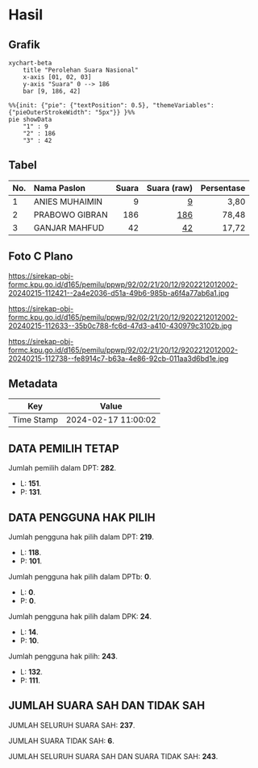 # Hasil

## Grafik

```mermaid
xychart-beta
    title "Perolehan Suara Nasional"
    x-axis [01, 02, 03]
    y-axis "Suara" 0 --> 186
    bar [9, 186, 42]
```

```mermaid
%%{init: {"pie": {"textPosition": 0.5}, "themeVariables": {"pieOuterStrokeWidth": "5px"}} }%%
pie showData
    "1" : 9
    "2" : 186
    "3" : 42
```

## Tabel

| No. | Nama Paslon    | Suara | Suara (raw) | Persentase |
|:--- |:-------------- | -----:| -----------:| ----------:|
| 1   | ANIES MUHAIMIN | 9     | [9][p-1]    | 3,80       |
| 2   | PRABOWO GIBRAN | 186   | [186][p-2]  | 78,48      |
| 3   | GANJAR MAHFUD  | 42    | [42][p-3]   | 17,72      |


[p-1]: https://github.com/gigit-pemilu/pemilu-2024/blob/main/pilpres/hitung-suara/sub/92-papua-barat/sub/02-manokwari/sub/21-sidey/sub/2012-sidey-jaya/sub/002-tps/sub/paslon-1.txt
[p-2]: https://github.com/gigit-pemilu/pemilu-2024/blob/main/pilpres/hitung-suara/sub/92-papua-barat/sub/02-manokwari/sub/21-sidey/sub/2012-sidey-jaya/sub/002-tps/sub/paslon-2.txt
[p-3]: https://github.com/gigit-pemilu/pemilu-2024/blob/main/pilpres/hitung-suara/sub/92-papua-barat/sub/02-manokwari/sub/21-sidey/sub/2012-sidey-jaya/sub/002-tps/sub/paslon-3.txt

## Foto C Plano

https://sirekap-obj-formc.kpu.go.id/d165/pemilu/ppwp/92/02/21/20/12/9202212012002-20240215-112421--2a4e2036-d51a-49b6-985b-a6f4a77ab6a1.jpg

https://sirekap-obj-formc.kpu.go.id/d165/pemilu/ppwp/92/02/21/20/12/9202212012002-20240215-112633--35b0c788-fc6d-47d3-a410-430979c3102b.jpg

https://sirekap-obj-formc.kpu.go.id/d165/pemilu/ppwp/92/02/21/20/12/9202212012002-20240215-112738--fe8914c7-b63a-4e86-92cb-011aa3d6bd1e.jpg


## Metadata

| Key        | Value               |
| ---------- | ------------------- |
| Time Stamp | 2024-02-17 11:00:02 |


## DATA PEMILIH TETAP

Jumlah pemilih dalam DPT: **282**.
 * L: **151**.
 * P: **131**.

## DATA PENGGUNA HAK PILIH

Jumlah pengguna hak pilih dalam DPT: **219**.
 * L: **118**.
 * P: **101**.

Jumlah pengguna hak pilih dalam DPTb: **0**.
 * L: **0**.
 * P: **0**.

Jumlah pengguna hak pilih dalam DPK: **24**.
 * L: **14**.
 * P: **10**.

Jumlah pengguna hak pilih: **243**.
 * L: **132**.
 * P: **111**.

## JUMLAH SUARA SAH DAN TIDAK SAH

JUMLAH SELURUH SUARA SAH: **237**.

JUMLAH SUARA TIDAK SAH: **6**.

JUMLAH SELURUH SUARA SAH DAN SUARA TIDAK SAH: **243**.



